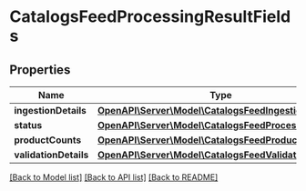 # CatalogsFeedProcessingResultFields

## Properties
Name | Type | Description | Notes
------------ | ------------- | ------------- | -------------
**ingestionDetails** | [**OpenAPI\Server\Model\CatalogsFeedIngestionDetails**](CatalogsFeedIngestionDetails.md) |  | 
**status** | [**OpenAPI\Server\Model\CatalogsFeedProcessingStatus**](CatalogsFeedProcessingStatus.md) |  | 
**productCounts** | [**OpenAPI\Server\Model\CatalogsFeedProductCounts**](CatalogsFeedProductCounts.md) |  | 
**validationDetails** | [**OpenAPI\Server\Model\CatalogsFeedValidationDetails**](CatalogsFeedValidationDetails.md) |  | 

[[Back to Model list]](../README.md#documentation-for-models) [[Back to API list]](../README.md#documentation-for-api-endpoints) [[Back to README]](../README.md)


